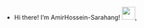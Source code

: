 - Hi there! I’m AmirHossein-Sarahang! <img src="https://raw.githubusercontent.com/MartinHeinz/MartinHeinz/master/wave.gif" width="30px">,  


<!---
AmirHossein-Sarahang/AmirHossein-Sarahang is a ✨ special ✨ repository because its `README.md` (this file) appears on your GitHub profile.
You can click the Preview link to take a look at your changes.
--->

